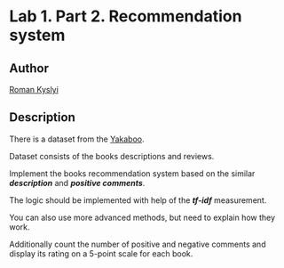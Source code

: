 # Lab 1. Part 2. Recommendation system

## Author
[Roman Kyslyi](https://www.linkedin.com/in/romankyslyi/)

## Description

There is a dataset from the [Yakaboo](https://1drv.ms/f/s!AgoiFOsRix8LcYNBl26rru8wGGo).  

Dataset consists of the books descriptions and reviews.  

Implement the books recommendation system based on the similar ***description*** and ***positive comments***.  

The logic should be implemented with help of the ***tf-idf*** measurement.  

You can also use more advanced methods, but need to explain how they work.  

Additionally count the number of positive and negative comments and display its rating on a 5-point scale for each book.  
